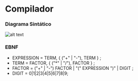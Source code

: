 # Compilador 

### Diagrama Sintático

![alt text](https://github.com/vitorsv1/Compilador/blob/master/diagrama_sintatico.png)

### EBNF

- EXPRESSION = TERM, { ("+" | "-"), TERM } ;
- TERM = FACTOR, { ("*" | "/"), FACTOR } ;
- FACTOR = ("+" | "-") FACTOR | "(" EXPRESSION ")" | DIGIT ;
- DIGIT = 0|1|2|3|4|5|6|7|8|9;


